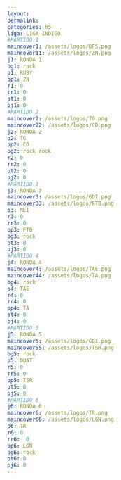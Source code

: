 ```yaml
---
layout: 
permalink: 
categories: R5
liga: LIGA INDIGO
#PARTIDO 1
maincover1: /assets/logos/DFS.png
maincover11: /assets/logos/ZN.png
j1: RONDA 1
bg1: rock
p1: RUBY
pp1: ZN
r1: 0
rr1: 0
pt1: 0
pj1: 0
#PARTIDO 2
maincover2: /assets/logos/TG.png
maincover22: /assets/logos/CD.png
j2: RONDA 2
p2: TG
pp2: CD
bg2: rock rock
r2: 0
rr2: 0
pt2: 0
pj2: 0
#PARTIDO 3
j3: RONDA 3
maincover3: /assets/logos/GDI.png
maincover33: /assets/logos/FTB.png
p3: MEI
r3: 0
rr3: 0
pp3: FTB
bg3: rock
pt3: 0
pj3: 0
#PARTIDO 4
j4: RONDA 4
maincover4: /assets/logos/TAE.png
maincover44: /assets/logos/TA.png
bg4: rock 
p4: TAE
r4: 0
rr4: 0
pp4: TA
pt4: 0
pj4: 0
#PARTIDO 5
j5: RONDA 5
maincover5: /assets/logos/GDI.png
maincover55: /assets/logos/TSR.png
bg5: rock 
p5: DUAT
r5: 0
rr5: 0
pp5: TSR
pt5: 0
pj5: 0
#PARTIDO 6
j6: RONDA 6
maincover6: /assets/logos/TR.png
maincover66: /assets/logos/LGN.png
p6: TR
r6: 0
rr6:  0
pp6: LGN
bg6: rock
pt6: 0
pj6: 0
---
```

